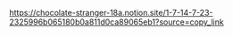 https://chocolate-stranger-18a.notion.site/1-7-14-7-23-2325996b065180b0a811d0ca89065eb1?source=copy_link
